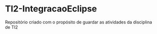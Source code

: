 # TI2-IntegracaoEclipse
Repositório criado com o propósito de guardar as atividades da disciplina de TI2
